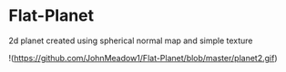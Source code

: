 # Flat-Planet
2d planet created using spherical normal map and simple texture

!(https://github.com/JohnMeadow1/Flat-Planet/blob/master/planet2.gif)
